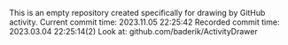 This is an empty repository created specifically for drawing by GitHub activity.
Current commit time: 2023.11.05 22:25:42
Recorded commit time: 2023.03.04 22:25:14(2)
Look at: github.com/baderik/ActivityDrawer
